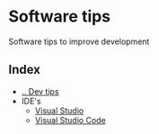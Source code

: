 # Software tips
Software tips to improve development


## Index
- [.. Dev tips](/README.md)
- IDE's
  - [Visual Studio](/Softwares/IDEs/VisualStudio.md)
  - [Visual Studio Code](/Softwares/IDEs/VisualStudioCode.md)